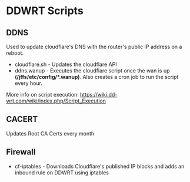 # DDWRT Scripts

## DDNS

Used to update cloudflare's DNS with the router's public IP address on a reboot.

* cloudflare.sh - Updates the cloudflare API
* ddns.wanup - Executes the cloudflare script once the wan is up **(/jffs/etc/config/\*.wanup)**. Also creates a cron job to run the script every hour.

More info on script execution: https://wiki.dd-wrt.com/wiki/index.php/Script_Execution

## CACERT

Updates Root CA Certs every month

## Firewall

* cf-iptables - Downloads Cloudflare's published IP blocks and adds an inbound rule on DDWRT using iptables
